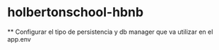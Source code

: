 # holbertonschool-hbnb

 ** Configurar el tipo de persistencia y db manager que va utilizar en el app.env